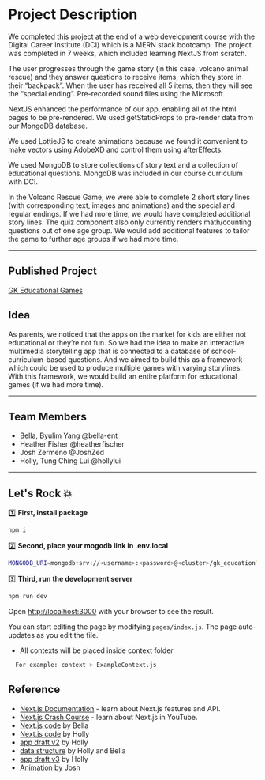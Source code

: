 # Project Description

We completed this project at the end of a web development course with the Digital Career Institute (DCI) which is a MERN stack bootcamp. The project was completed in 7 weeks, which included learning NextJS from scratch. 

The user progresses through the game story (in this case, volcano animal rescue) and they answer questions to receive items, which they store in their “backpack”. When the user has received all 5 items, then they will see the “special ending”.  Pre-recorded sound files using the Microsoft
 
NextJS enhanced the performance of our app, enabling all of the html pages to be pre-rendered. We used getStaticProps to pre-render data from our MongoDB database. 
 
We used LottieJS to create animations because we found it convenient to make vectors using AdobeXD and control them using afterEffects. 
 
We used MongoDB to store collections of story text and a collection of educational questions. MongoDB was included in our course curriculum with DCI. 

In the Volcano Rescue Game, we were able to complete 2 short story lines (with corresponding text, images and animations) and the special and regular endings. If we had more time, we would have completed additional story lines. The quiz component also only currently renders math/counting questions out of one age group. We would add additional features to tailor the game to further age groups if we had more time.


---

## Published Project 

[GK Educational Games](https://gkeducation.herokuapp.com/)

## Idea

As parents, we noticed that the apps on the market for kids are either not educational or they’re not fun. So we had the idea to make an interactive multimedia storytelling app that is connected to a database of school-curriculum-based questions. And we aimed to build this as a framework which could be used to produce multiple games with varying storylines. With this framework, we would build an entire platform for educational games (if we had more time).


---

## Team Members

- Bella, Byulim Yang @bella-ent 
- Heather Fisher @heatherfischer
- Josh Zermeno @JoshZed
- Holly, Tung Ching Lui @hollylui

---

## Let's Rock 💥

:one: **First, install package**

```bash
npm i
```

:two: **Second, place your mogodb link in .env.local**

```bash
MONGODB_URI=mongodb+srv://<username>:<password>@<cluster>/gk_education?retryWrites=true&w=majority
```

:three: **Third, run the development server**

```bash
npm run dev
```

Open [http://localhost:3000](http://localhost:3000) with your browser to see the result.

You can start editing the page by modifying `pages/index.js`. The page auto-updates as you edit the file.



- All contexts will be placed inside context folder

```bash
  For example: context > ExampleContext.js
```

## Reference

- [Next.js Documentation](https://nextjs.org/docs) - learn about Next.js features and API.
- [Next.js Crash Course](https://youtu.be/mTz0GXj8NN0) - learn about Next.js in YouTube.
- [Next.js code](https://github.com/bella-ent/tests-for-final-project) by Bella
- [Next.js code](https://github.com/hollylui/Nextjs) by Holly
- [app draft v2](https://github.com/hollylui/game-draft-v2) by Holly
- [data structure](https://github.com/hollylui/data_structure) by Holly and Bella
- [app draft v3](https://github.com/hollylui/game-draft-v3.git) by Holly
- [Animation](https://github.com/JoshZed/volcanoisland) by Josh

```

```
